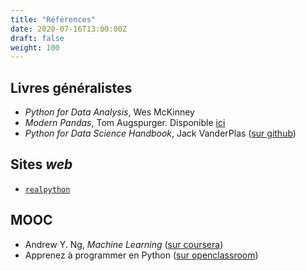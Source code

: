 ```yaml
---
title: "Références"
date: 2020-07-16T13:00:00Z
draft: false
weight: 100
---
```


## Livres généralistes

* *Python for Data Analysis*, Wes McKinney
* *Modern Pandas*, Tom Augspurger. Disponible [ici](https://tomaugspurger.github.io/modern-1-intro.html)
* *Python for Data Science Handbook*, Jack VanderPlas
([sur github](https://github.com/jakevdp/PythonDataScienceHandbook]))

## Sites *web*

* [`realpython`](https://realpython.com/)

## MOOC

* Andrew Y. Ng, *Machine Learning* ([sur coursera](https://www.coursera.org/learn/machine-learning)) 
* Apprenez à programmer en Python
([sur openclassroom](https://openclassrooms.com/fr/courses/235344-apprenez-a-programmer-en-python))


